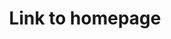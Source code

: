 ---
layout: indmag
title: Link to homepage
categories: news
intro: 우리는 홈페이지를 가야한다 왜냐하면 홈페이지이기 때문이다 홈페이지는 홈페이지다 홈페이지라서 홈페이지다. 홈으로 가자 홈으로 가자 우리는 홈으로 간다. 지금 우리는 홈이다.
thumbnail: /assets/images/thumbnail/2020-08-01-test.jpg
permalink: /tag/news
---